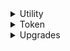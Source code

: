 <details>
<summary>Utility</summary>

1. [ERC 165: Detect what interfaces are supported by a smart contract](https://youtu.be/SOzwK9a2dVs)
1. [Solidity/Ethereum Smart Contract Audit using Slither - Blockchain Security #4](https://youtu.be/s3FL5caAy5w)
1. [Reveal NFT metadata on a smart contract](https://youtu.be/lL0NR4kJKcg)
1. [Code a NFT Airdrop smart contract with Solidity](https://youtu.be/7emKvvx-2S4)
1. [How to Create Token Airdrop 🌳 Solidity Tutorial [2022]](https://youtu.be/XhzkwB71IJE)
1. [How to Reveal your NFT later on Opensea using ERC1155 contract](https://youtu.be/jtbIqUZEfu4)
1. [Using Merkle Trees for NFT Whitelists - JavaScript Tutorial (ERC-721, NFT, Whitelist, Solidity)](https://youtu.be/PekgJfLb6ak)
1. [Smart contract Fuzzing | Consensys Dilligence](https://youtu.be/LRyyNzrqgOc)
1. [Finding Bugs with Echidna](https://youtu.be/vCTnI2nDnAw)

</details>

<details>
<summary>Token</summary>

1. [How to add an image / logo to your crypto token](https://cryptomarketpool.com/how-to-add-an-image-logo-to-your-crypto-token/)
1. [Ethereum Tokens: ERC1155 Tutorial (Fungible AND Non-Fungible Tokens)](https://youtu.be/Mnv4rNcTumA)
1. [Solidity Basics: Creating your first NFT ERC/PRC-1155 Project.](https://youtu.be/XRKf1mpeOHU)
1. [How to store NFT metadata URI in ERC1155 Solidity 🧐](https://youtu.be/19SSvs32m8I)
1. [Real World ICO](https://youtube.com/playlist?list=PLS5SEs8ZftgULF-lbxy-is9x_7mTMHFIN)
1. [Metamask - Unlimited Token Allowance Revoke Demo](https://youtu.be/CZDZn350sA8)
1. [How to split ETH payments with smart contract](https://youtu.be/VRbXljrZH4M)
1. [Lazy Mint NFT Tutorial | Smart contract and code](https://youtu.be/DmFKqi__YGE)

</details>

<details>
<summary>Upgrades</summary>

1. [Open Zeppelin Upgradeable Contracts - Unsafe Code](https://youtu.be/XmxfB5JOt1Q)
1. [Managing Smart Contract Upgrades with Defender](https://youtu.be/2T3vD5gFJAc)
1. [Automate Smart Contract Workflows](https://youtu.be/5iqYie6sJpE)
1. [Cheap Contract Deployment Through Clones](https://youtu.be/3Mw-pMmJ7TA)
1. [EIP 2535 Diamond Standard](https://youtu.be/p1S7UJehO64)
1. [How to Organize a Diamond with Facets](https://youtu.be/qHMdqHJMXww)

</details>
